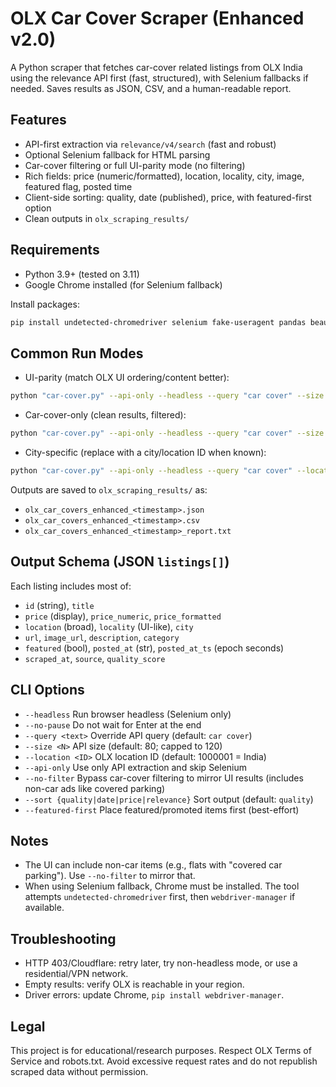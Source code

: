 # OLX Car Cover Scraper (Enhanced v2.0)

A Python scraper that fetches car-cover related listings from OLX India using the relevance API first (fast, structured), with Selenium fallbacks if needed. Saves results as JSON, CSV, and a human-readable report.

## Features
- API-first extraction via `relevance/v4/search` (fast and robust)
- Optional Selenium fallback for HTML parsing
- Car-cover filtering or full UI-parity mode (no filtering)
- Rich fields: price (numeric/formatted), location, locality, city, image, featured flag, posted time
- Client-side sorting: quality, date (published), price, with featured-first option
- Clean outputs in `olx_scraping_results/`

## Requirements
- Python 3.9+ (tested on 3.11)
- Google Chrome installed (for Selenium fallback)

Install packages:
```bash
pip install undetected-chromedriver selenium fake-useragent pandas beautifulsoup4 requests webdriver-manager
```

## Common Run Modes
- UI-parity (match OLX UI ordering/content better):
```bash
python "car-cover.py" --api-only --headless --query "car cover" --size 120 --location 1000001 --no-filter --sort date --featured-first --no-pause
```
- Car-cover-only (clean results, filtered):
```bash
python "car-cover.py" --api-only --headless --query "car cover" --size 100 --location 1000001 --sort quality --no-pause
```
- City-specific (replace with a city/location ID when known):
```bash
python "car-cover.py" --api-only --headless --query "car cover" --location 1000001 --size 120 --no-pause
```
Outputs are saved to `olx_scraping_results/` as:
- `olx_car_covers_enhanced_<timestamp>.json`
- `olx_car_covers_enhanced_<timestamp>.csv`
- `olx_car_covers_enhanced_<timestamp>_report.txt`

## Output Schema (JSON `listings[]`)
Each listing includes most of:
- `id` (string), `title`
- `price` (display), `price_numeric`, `price_formatted`
- `location` (broad), `locality` (UI-like), `city`
- `url`, `image_url`, `description`, `category`
- `featured` (bool), `posted_at` (str), `posted_at_ts` (epoch seconds)
- `scraped_at`, `source`, `quality_score`

## CLI Options
- `--headless` Run browser headless (Selenium only)
- `--no-pause` Do not wait for Enter at the end
- `--query <text>` Override API query (default: `car cover`)
- `--size <N>` API size (default: 80; capped to 120)
- `--location <ID>` OLX location ID (default: 1000001 = India)
- `--api-only` Use only API extraction and skip Selenium
- `--no-filter` Bypass car-cover filtering to mirror UI results (includes non-car ads like covered parking)
- `--sort {quality|date|price|relevance}` Sort output (default: `quality`)
- `--featured-first` Place featured/promoted items first (best-effort)

## Notes
- The UI can include non-car items (e.g., flats with "covered car parking"). Use `--no-filter` to mirror that.
- When using Selenium fallback, Chrome must be installed. The tool attempts `undetected-chromedriver` first, then `webdriver-manager` if available.

## Troubleshooting
- HTTP 403/Cloudflare: retry later, try non-headless mode, or use a residential/VPN network.
- Empty results: verify OLX is reachable in your region.
- Driver errors: update Chrome, `pip install webdriver-manager`.

## Legal
This project is for educational/research purposes. Respect OLX Terms of Service and robots.txt. Avoid excessive request rates and do not republish scraped data without permission.
